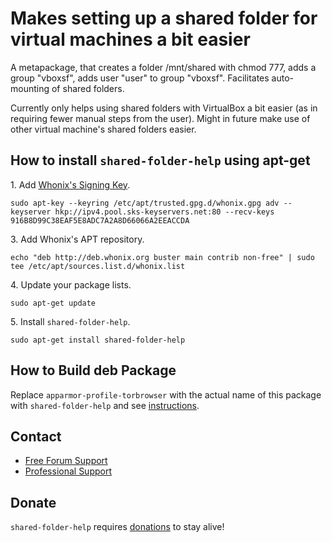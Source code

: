 # Makes setting up a shared folder for virtual machines a bit easier #

A metapackage, that creates a folder /mnt/shared with chmod 777, adds a group
"vboxsf", adds user "user" to group "vboxsf". Facilitates auto-mounting of
shared folders.

Currently only helps using shared folders with VirtualBox a bit easier (as in
requiring fewer manual steps from the user). Might in future make use of other
virtual machine's shared folders easier.
## How to install `shared-folder-help` using apt-get ##

1\. Add [Whonix's Signing Key](https://www.whonix.org/wiki/Whonix_Signing_Key).

```
sudo apt-key --keyring /etc/apt/trusted.gpg.d/whonix.gpg adv --keyserver hkp://ipv4.pool.sks-keyservers.net:80 --recv-keys 916B8D99C38EAF5E8ADC7A2A8D66066A2EEACCDA
```

3\. Add Whonix's APT repository.

```
echo "deb http://deb.whonix.org buster main contrib non-free" | sudo tee /etc/apt/sources.list.d/whonix.list
```

4\. Update your package lists.

```
sudo apt-get update
```

5\. Install `shared-folder-help`.

```
sudo apt-get install shared-folder-help
```

## How to Build deb Package ##

Replace `apparmor-profile-torbrowser` with the actual name of this package with `shared-folder-help` and see [instructions](https://www.whonix.org/wiki/Dev/Build_Documentation/apparmor-profile-torbrowser).

## Contact ##

* [Free Forum Support](https://forums.whonix.org)
* [Professional Support](https://www.whonix.org/wiki/Professional_Support)

## Donate ##

`shared-folder-help` requires [donations](https://www.whonix.org/wiki/Donate) to stay alive!
